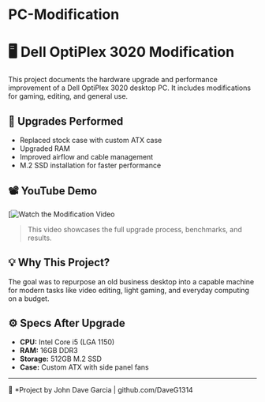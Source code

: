 # PC-Modification
# 🖥️ Dell OptiPlex 3020 Modification

This project documents the hardware upgrade and performance improvement of a Dell OptiPlex 3020 desktop PC. It includes modifications for gaming, editing, and general use.

## 🔧 Upgrades Performed
- Replaced stock case with custom ATX case
- Upgraded RAM
- Improved airflow and cable management
- M.2 SSD installation for faster performance

## 📽️ YouTube Demo

[![Watch the Modification Video]([https://www.youtube.com/watch?v=n4xBDdS-N-Q](https://youtu.be/n4xBDdS-N-Q?si=kUhTtPatJrODGq5p))

> This video showcases the full upgrade process, benchmarks, and results.

## 💡 Why This Project?
The goal was to repurpose an old business desktop into a capable machine for modern tasks like video editing, light gaming, and everyday computing on a budget.

## ⚙️ Specs After Upgrade
- **CPU:** Intel Core i5 (LGA 1150)
- **RAM:** 16GB DDR3
- **Storage:** 512GB M.2 SSD
- **Case:** Custom ATX with side panel fans

---

📌 *Project by John Dave Garcia | github.com/DaveG1314
